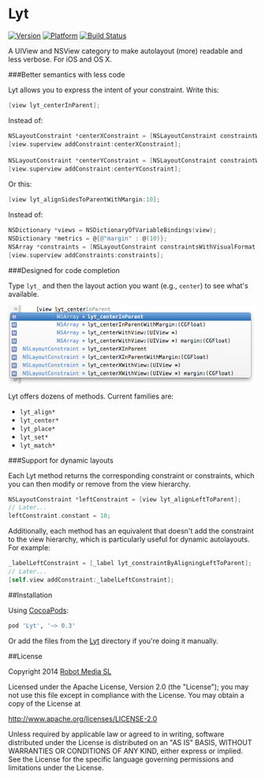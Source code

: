 Lyt
===
[![Version](https://cocoapod-badges.herokuapp.com/v/Lyt/badge.png)](http://cocoadocs.org/docsets/Lyt) [![Platform](https://cocoapod-badges.herokuapp.com/p/Lyt/badge.png)](http://cocoadocs.org/docsets/Lyt) [![Build Status](https://travis-ci.org/robotmedia/Lyt.png)](https://travis-ci.org/robotmedia/Lyt)

A UIView and NSView category to make autolayout (more) readable and less verbose. For iOS and OS X.

###Better semantics with less code

Lyt allows you to express the intent of your constraint. Write this:

```objective-c
[view lyt_centerInParent];
```

Instead of:

```objective-c
NSLayoutConstraint *centerXConstraint = [NSLayoutConstraint constraintWithItem:view attribute:NSLayoutAttributeCenterX relatedBy:NSLayoutRelationEqual toItem:view.superview attribute:NSLayoutAttributeCenterX multiplier:1.0 constant:0];
[view.superview addConstraint:centerXConstraint];

NSLayoutConstraint *centerYConstraint = [NSLayoutConstraint constraintWithItem:view attribute:NSLayoutAttributeCenterY relatedBy:NSLayoutRelationEqual toItem:view2 attribute:NSLayoutAttributeCenterY multiplier:1.0 constant:0];
[view.superview addConstraint:centerYConstraint];
```

Or this:

```objective-c
[view lyt_alignSidesToParentWithMargin:10];
```

Instead of:

```objective-c
NSDictionary *views = NSDictionaryOfVariableBindings(view);
NSDictionary *metrics = @{@"margin" : @(10)};
NSArray *constraints = [NSLayoutConstraint constraintsWithVisualFormat:@"H:|-margin-[view]-margin-|" options:kNilOptions metrics:metrics views:views];
[view.superview addConstraints:constraints];
```

###Designed for code completion

Type `lyt_` and then the layout action you want (e.g., `center`) to see what's available.

![Code completion screenshot](Assets/autocomplete.png)

Lyt offers dozens of methods. Current families are:

* `lyt_align*`
* `lyt_center*`
* `lyt_place*`
* `lyt_set*`
* `lyt_match*`

###Support for dynamic layouts

Each Lyt method returns the corresponding constraint or constraints, which you can then modify or remove from the view hierarchy.

```objective-c
NSLayoutConstraint *leftConstraint = [view lyt_alignLeftToParent];
// Later...
leftConstraint.constant = 10; 
```

Additionally, each method has an equivalent that doesn't add the constraint to the view hierarchy, which is particularly useful for dynamic autolayouts. For example:

```objective-c
_labelLeftConstraint = [_label lyt_constraintByAligningLeftToParent];
// Later...
[self.view addConstraint:_labelLeftConstraint]; 
```

##Installation

Using [CocoaPods](http://cocoapods.org/):

```ruby
pod 'Lyt', '~> 0.3'
```

Or add the files from the [Lyt](https://github.com/robotmedia/Lyt/tree/master/Lyt) directory if you're doing it manually.

##License

 Copyright 2014 [Robot Media SL](http://www.robotmedia.net)
 
 Licensed under the Apache License, Version 2.0 (the "License");
 you may not use this file except in compliance with the License.
 You may obtain a copy of the License at
 
 http://www.apache.org/licenses/LICENSE-2.0
 
 Unless required by applicable law or agreed to in writing, software
 distributed under the License is distributed on an "AS IS" BASIS,
 WITHOUT WARRANTIES OR CONDITIONS OF ANY KIND, either express or implied.
 See the License for the specific language governing permissions and
 limitations under the License.
